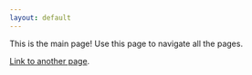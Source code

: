 ```yaml
---
layout: default
---
```


This is the main page! Use this page to navigate all the pages.

[Link to another page](./another-page.html).
